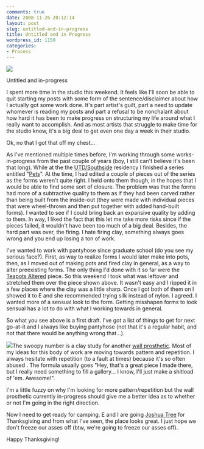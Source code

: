 ```yaml
---
comments: true
date: 2008-11-26 20:12:14
layout: post
slug: untitled-and-in-progress
title: Untitled and in Progress
wordpress_id: 1150
categories:
- Process
---
```


![](http://ryanfitzer.com/main/wp-content/uploads/2008/11/wrapped-pantyhose1.jpg)

Untitled and in-progress

I spent more time in the studio this weekend. It feels like I'll soon be able to quit starting my posts with some form of the sentence/disclaimer about how I actually got some work done. It's part artist's guilt, part a need to update whomever is reading my posts and part a refusal to be nonchalant about how hard it has been to make progress on structuring my life around what I really want to accomplish. And as most artists that struggle to make time for the studio know, it's a big deal to get even one day a week in their studio.

Ok, no that I got that off my chest...

As I've mentioned multiple times before, I'm working through some works-in-progress from the past couple of years (boy, I still can't believe it's been that long). While at the the [UTD/Southside](http://ryanfitzer.com/gallery/utdsouthside-artist-residency) residency I finished a series entitled "[Pets](http://ryanfitzer.com/gallery/pets)". At the time, I had edited a couple of pieces out of the series as the forms weren't quite right. I held onto them though, in the hopes that I would be able to find some sort of closure. The problem was that the forms had more of a subtractive quality to them as if they had been carved rather than being built from the inside-out (they were made with individual pieces that were wheel-thrown and then put together with added hand-built forms). I wanted to see if I could bring back an expansive quality by adding to them. In way, I liked the fact that this let me take more risks since if the pieces failed, it wouldn't have been too much of a big deal. Besides, the hard part was over, the firing. I hate firing clay, something always goes wrong and you end up losing a ton of work.

I've wanted to work with pantyhose since graduate school (do you see my serious face?). First, as way to realize forms I would later make into pots, then, as I moved out of making pots and fired clay in general, as a way to alter preexisting forms. The only thing I'd done with it so far were the [Teapots Altered](http://ryanfitzer.com/gallery/teapots-altered) piece. So this weekend I took what was leftover and stretched them over the piece shown above. It wasn't easy and I ripped it in a few places where the clay was a little sharp. Once I got both of them on I showed it to E and she recommended trying silk instead of nylon. I agreed. I wanted more of a sensual look to the form. Getting misshapen forms to look sensual has a lot to do with what I working towards in general.

So what you see above is a first draft. I've got a list of things to get for next go-at-it and I always like buying pantyhose (not that it's a regular habit, and not that there would be anything wrong that...).

[![](http://ryanfitzer.com/main/wp-content/uploads/2008/11/clay-study.jpg)](http://ryanfitzer.com/main/wp-content/uploads/2008/11/clay-study.jpg)The swoopy number is a clay study for another [wall prosthetic](http://ryanfitzer.com/gallery/untitled-wall-prosthetic). Most of my ideas for this body of work are moving towards pattern and repetition. I always hesitate with repetition (to a fault at times) because it's so often abused . The formula usually goes "Hey, that's a great piece I made there, but I really need something to fill a gallery... I know, I'll just make a shitload of 'em. Awesome!".

I'm a little fuzzy on why I'm looking for more pattern/repetition but the wall prosthetic currently in-progress should give me a better idea as to whether or not I'm going in the right direction.

Now I need to get ready for camping. E and I are going [Joshua Tree](http://www.nps.gov/jotr/) for Thanksgiving and from what I've seen, the place looks great. I just hope we don't freeze our asses off (btw, we're going to freeze our asses off).

Happy Thanksgiving!
